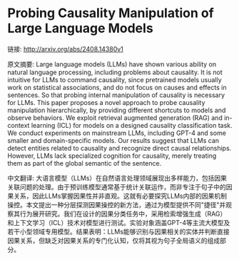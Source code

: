 # Probing Causality Manipulation of Large Language Models

链接: http://arxiv.org/abs/2408.14380v1

原文摘要:
Large language models (LLMs) have shown various ability on natural language
processing, including problems about causality. It is not intuitive for LLMs to
command causality, since pretrained models usually work on statistical
associations, and do not focus on causes and effects in sentences. So that
probing internal manipulation of causality is necessary for LLMs. This paper
proposes a novel approach to probe causality manipulation hierarchically, by
providing different shortcuts to models and observe behaviors. We exploit
retrieval augmented generation (RAG) and in-context learning (ICL) for models
on a designed causality classification task. We conduct experiments on
mainstream LLMs, including GPT-4 and some smaller and domain-specific models.
Our results suggest that LLMs can detect entities related to causality and
recognize direct causal relationships. However, LLMs lack specialized cognition
for causality, merely treating them as part of the global semantic of the
sentence.

中文翻译:
大语言模型（LLMs）在自然语言处理领域展现出多样能力，包括因果关联问题的处理。由于预训练模型通常基于统计关联运作，而非专注于句子中的因果关系，因此LLMs掌握因果性并非直观。这就有必要探究LLMs内部的因果机制操控。本文提出一种分层探测因果操控的新方法，通过为模型提供不同"捷径"并观察其行为展开研究。我们在设计的因果分类任务中，采用检索增强生成（RAG）和上下文学习（ICL）技术对模型进行测试。实验对象涵盖GPT-4等主流大模型及若干小型领域专用模型。结果表明：LLMs能够识别与因果相关的实体并判断直接因果关系，但缺乏对因果关系的专门化认知，仅将其视为句子全局语义的组成部分。
